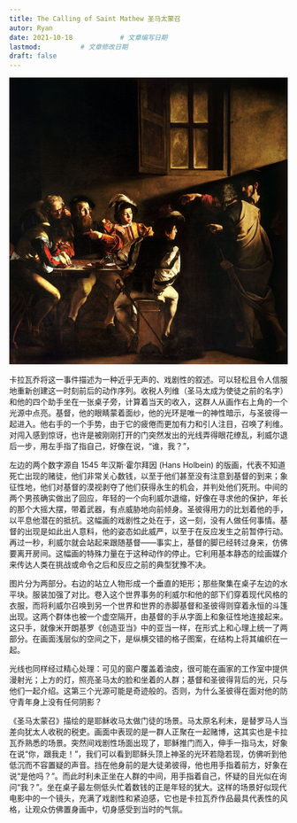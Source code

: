 ```yaml
---
title: The Calling of Saint Mathew 圣马太蒙召
autor: Ryan
date: 2021-10-18            # 文章编写日期
lastmod:          # 文章修改日期
draft: false
---
```



![enter description here](./images/1634560287303.png)

卡拉瓦乔将这一事件描述为一种近乎无声的、戏剧性的叙述。可以轻松且令人信服地重新创建这一时刻前后的动作序列。收税人列维（圣马太成为使徒之前的名字）和他的四个助手坐在一张桌子旁，计算着当天的收入，这群人从画作右上角的一个光源中点亮。基督，他的眼睛蒙着面纱，他的光环是唯一的神性暗示，与圣彼得一起进入。他右手的一个手势，由于它的疲倦而更加有力和引人注​​目，召唤了利维。对闯入感到惊讶，也许是被刚刚打开的门突然发出的光线弄得眼花缭乱，利威尔退后一步，用左手指了指自己，好像在说，“谁，我？”，

左边的两个数字源自 1545 年汉斯·霍尔拜因 (Hans Holbein) 的版画，代表不知道死亡出现的赌徒，他们非常关心数钱，以至于他们甚至没有注意到基督的到来；象征性地，他们对基督的漠视剥夺了他们获得永生的机会，并判处他们死刑。中间的两个男孩确实做出了回应，年轻的一个向利威尔退缩，好像在寻求他的保护，年长的那个大摇大摆，带着武器，有点威胁地向前倾身。圣彼得用力的比划着他的手，以平息他潜在的抵抗。这幅画的戏剧性之处在于，这一刻，没有人做任何事情。基督的出现是如此出人意料，他的姿态如此威严，以至于在反应发生之前暂停行动。再过一秒，利威尔就会站起来跟随基督——事实上，基督的脚已经转过身来，仿佛要离开房间。这幅画的特殊力量在于这种动作的停止。它利用基本静态的绘画媒介来传达人类在挑战或命令之后和反应之前的典型犹豫不决。

图片分为两部分。右边的站立人物形成一个垂直的矩形；那些聚集在桌子左边的水平块。服装加强了对比。卷入这个世界事务的利威尔和他的部下们穿着现代风格的衣服，而将利威尔召唤到另一个世界和世界的赤脚基督和圣彼得则穿着永恒的斗篷出现。这两个群体也被一个虚空隔开，由基督的手从字面上和象征性地连接起来。这只手，就像米开朗基罗《创造亚当》中的亚当一样，在形式上和心理上统一了两部分。在画面浅层似的空间之下，是纵横交错的格子图案，在结构上将其编织在一起。

光线也同样经过精心处理：可见的窗户覆盖着油皮，很可能在画家的工作室中提供漫射光；上方的灯，照亮圣马太的脸和坐着的人群；基督和圣彼得背后的光，只与他们一起介绍。这第三个光源可能是奇迹般的。否则，为什么圣彼得在面对他的防守青年身上没有任何阴影？


《圣马太蒙召》描绘的是耶稣收马太做门徒的场景。马太原名利未，是替罗马人当差向犹太人收税的税吏。画面中表现的是一群人正聚在一起赌博，这其实也是卡拉瓦乔熟悉的场景。突然间戏剧性场面出现了，耶稣推门而入，伸手一指马太，好象在说“你，跟我走！”，我们可以看到耶稣头顶上神圣的光环若隐若现，仿佛听到他低沉而不容置疑的声音。挡在他身前的是大徒弟彼得，他也用手指着前方，好象在说“是他吗？”。而此时利未正坐在人群的中间，用手指着自己，怀疑的目光似在询问“我？”。坐在桌子最左侧低头忙着数钱的正是年轻的犹大。这样的场景好似现代电影中的一个镜头，充满了戏剧性和紧迫感，它也是卡拉瓦乔作品最具代表性的风格，让观众仿佛置身画中，切身感受到当时的气氛。
